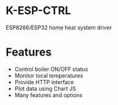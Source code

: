 # K-ESP-CTRL
ESP8266/ESP32 home heat system driver

# Features

- Control boiler ON/OFF status
- Monitor local temperatures
- Provide HTTP interface
- Plot data using Chart JS
- Many features and options
